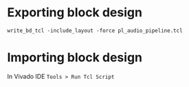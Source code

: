 # Exporting block design
```write_bd_tcl -include_layout -force pl_audio_pipeline.tcl```

# Importing block design
In Vivado IDE
```Tools > Run Tcl Script```
